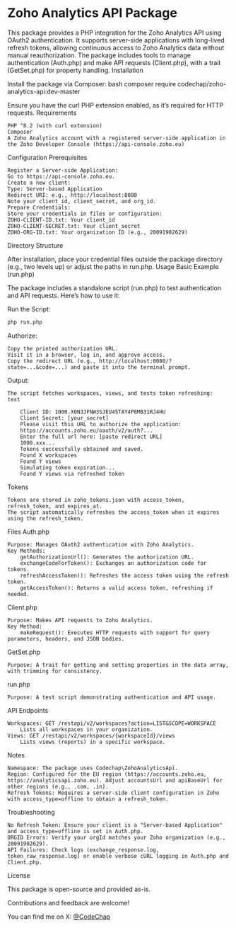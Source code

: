 # Zoho Analytics API Package

This package provides a PHP integration for the Zoho Analytics API using OAuth2 authentication. It supports server-side applications with long-lived refresh tokens, allowing continuous access to Zoho Analytics data without manual reauthorization. The package includes tools to manage authentication (Auth.php) and make API requests (Client.php), with a trait (GetSet.php) for property handling.
Installation

Install the package via Composer:
bash
composer require codechap/zoho-analytics-api:dev-master

Ensure you have the curl PHP extension enabled, as it’s required for HTTP requests.
Requirements

    PHP ^8.2 (with curl extension)
    Composer
    A Zoho Analytics account with a registered server-side application in the Zoho Developer Console (https://api-console.zoho.eu)

Configuration
Prerequisites

    Register a Server-side Application:
    Go to https://api-console.zoho.eu.
    Create a new client:
    Type: Server-based Application
    Redirect URI: e.g., http://localhost:8080
    Note your client_id, client_secret, and org_id.
    Prepare Credentials:
    Store your credentials in files or configuration:
    ZOHO-CLIENT-ID.txt: Your client_id
    ZOHO-CLIENT-SECRET.txt: Your client_secret
    ZOHO-ORG-ID.txt: Your organization ID (e.g., 20091902629)

Directory Structure

After installation, place your credential files outside the package directory (e.g., two levels up) or adjust the paths in run.php.
Usage
Basic Example (run.php)

The package includes a standalone script (run.php) to test authentication and API requests. Here’s how to use it:

Run the Script:

``` bash
php run.php
```
Authorize:

    Copy the printed authorization URL.
    Visit it in a browser, log in, and approve access.
    Copy the redirect URL (e.g., http://localhost:8080/?state=...&code=...) and paste it into the terminal prompt.

Output:

    The script fetches workspaces, views, and tests token refreshing:
    text

        Client ID: 1000.X0N3JFNW3SJEU45TAY4P8MB31RJ4HU
        Client Secret: [your_secret]
        Please visit this URL to authorize the application:
        https://accounts.zoho.eu/oauth/v2/auth?...
        Enter the full url here: [paste redirect URL]
        1000.xxx...
        Tokens successfully obtained and saved.
        Found X workspaces
        Found Y views
        Simulating token expiration...
        Found Y views via refreshed token

Tokens

    Tokens are stored in zoho_tokens.json with access_token, refresh_token, and expires_at.
    The script automatically refreshes the access_token when it expires using the refresh_token.

Files
Auth.php

    Purpose: Manages OAuth2 authentication with Zoho Analytics.
    Key Methods:
        getAuthorizationUrl(): Generates the authorization URL.
        exchangeCodeForToken(): Exchanges an authorization code for tokens.
        refreshAccessToken(): Refreshes the access token using the refresh token.
        getAccessToken(): Returns a valid access token, refreshing if needed.

Client.php

    Purpose: Makes API requests to Zoho Analytics.
    Key Method:
        makeRequest(): Executes HTTP requests with support for query parameters, headers, and JSON bodies.

GetSet.php

    Purpose: A trait for getting and setting properties in the data array, with trimming for consistency.

run.php

    Purpose: A test script demonstrating authentication and API usage.

API Endpoints

    Workspaces: GET /restapi/v2/workspaces?action=LIST&SCOPE=WORKSPACE
        Lists all workspaces in your organization.
    Views: GET /restapi/v2/workspaces/{workspaceId}/views
        Lists views (reports) in a specific workspace.

Notes

    Namespace: The package uses Codechap\ZohoAnalyticsApi.
    Region: Configured for the EU region (https://accounts.zoho.eu, https://analyticsapi.zoho.eu). Adjust accountsUrl and apiBaseUrl for other regions (e.g., .com, .in).
    Refresh Tokens: Requires a server-side client configuration in Zoho with access_type=offline to obtain a refresh_token.

Troubleshooting

    No Refresh Token: Ensure your client is a "Server-based Application" and access_type=offline is set in Auth.php.
    ORGID Errors: Verify your orgId matches your Zoho organization (e.g., 20091902629).
    API Failures: Check logs (exchange_response.log, token_raw_response.log) or enable verbose cURL logging in Auth.php and Client.php.

License

This package is open-source and provided as-is.

Contributions and feedback are welcome! 

You can find me on X:
[@CodeChap](https://x.com/CodeChap)